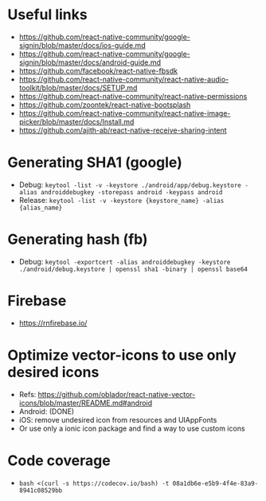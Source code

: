# Useful links
- https://github.com/react-native-community/google-signin/blob/master/docs/ios-guide.md
- https://github.com/react-native-community/google-signin/blob/master/docs/android-guide.md
- https://github.com/facebook/react-native-fbsdk
- https://github.com/react-native-community/react-native-audio-toolkit/blob/master/docs/SETUP.md
- https://github.com/react-native-community/react-native-permissions
- https://github.com/zoontek/react-native-bootsplash
- https://github.com/react-native-community/react-native-image-picker/blob/master/docs/Install.md
- https://github.com/ajith-ab/react-native-receive-sharing-intent

# Generating SHA1 (google)
- Debug: ```keytool -list -v -keystore ./android/app/debug.keystore -alias androiddebugkey -storepass android -keypass android```
- Release: ```keytool -list -v -keystore {keystore_name} -alias {alias_name}```

# Generating hash (fb)
- Debug: ```keytool -exportcert -alias androiddebugkey -keystore ./android/debug.keystore | openssl sha1 -binary | openssl base64```

# Firebase
- https://rnfirebase.io/

# Optimize vector-icons to use only desired icons
- Refs: https://github.com/oblador/react-native-vector-icons/blob/master/README.md#android
- Android: (DONE)
- iOS: remove undesired icon from resources and UIAppFonts 
- Or use only a ionic icon package and find a way to use custom icons

# Code coverage
- ```bash <(curl -s https://codecov.io/bash) -t 08a1db6e-e5b9-4f4e-83a9-8941c08529bb```